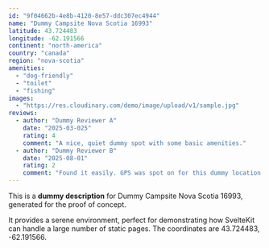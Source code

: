 ```yaml
---
id: "9f04662b-4e8b-4120-8e57-ddc307ec4944"
name: "Dummy Campsite Nova Scotia 16993"
latitude: 43.724483
longitude: -62.191566
continent: "north-america"
country: "canada"
region: "nova-scotia"
amenities:
  - "dog-friendly"
  - "toilet"
  - "fishing"
images:
  - "https://res.cloudinary.com/demo/image/upload/v1/sample.jpg"
reviews:
  - author: "Dummy Reviewer A"
    date: "2025-03-025"
    rating: 4
    comment: "A nice, quiet dummy spot with some basic amenities."
  - author: "Dummy Reviewer B"
    date: "2025-08-01"
    rating: 2
    comment: "Found it easily. GPS was spot on for this dummy location."
---
```


This is a **dummy description** for Dummy Campsite Nova Scotia 16993, generated for the proof of concept.

It provides a serene environment, perfect for demonstrating how SvelteKit can handle a large number of static pages. The coordinates are 43.724483, -62.191566.
